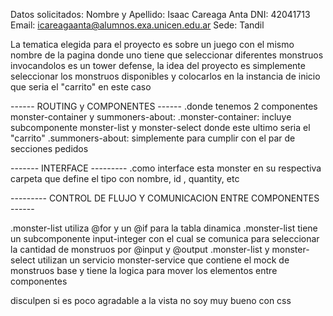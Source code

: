 Datos solicitados:
Nombre y Apellido: Isaac Careaga Anta
DNI: 42041713
Email: icareagaanta@alumnos.exa.unicen.edu.ar
Sede: Tandil

La tematica elegida para el proyecto es sobre un juego con el mismo nombre de la pagina donde uno tiene que seleccionar diferentes monstruos invocandolos
es un tower defense, la idea del proyecto es simplemente seleccionar los monstruos disponibles y colocarlos en la instancia de inicio que seria el "carrito" en este caso

------  ROUTING y COMPONENTES  ------
.donde tenemos 2 componentes monster-container y summoners-about:
    .monster-container: incluye subcomponente monster-list y monster-select donde este ultimo seria el "carrito"
    .summoners-about: simplemente para cumplir con el par de secciones pedidos

-------     INTERFACE       ---------
.como interface esta monster en su respectiva carpeta que define el tipo con nombre, id , quantity, etc

--------- CONTROL DE FLUJO Y COMUNICACION ENTRE COMPONENTES ------

.monster-list utiliza @for y un @if para la tabla dinamica
.monster-list tiene un subcomponente input-integer con el cual se comunica para seleccionar la cantidad de monstruos por @input y @output
.monster-list y monster-select utilizan un servicio monster-service que contiene el mock de monstruos base y tiene la logica para mover los elementos entre componentes

disculpen si es poco agradable a la vista no soy muy bueno con css